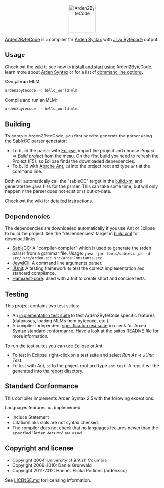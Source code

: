 <p align="center">
<a href="https://plri.github.io/arden2bytecode"><img src="https://plri.github.io/arden2bytecode/images/logo.png" alt="Arden2ByteCode" height="90"></a>
</p>

[Arden2ByteCode](https://plri.github.io/arden2bytecode/) is a compiler for [Arden Syntax](https://en.wikipedia.org/wiki/Arden_syntax) with [Java Bytecode](https://en.wikipedia.org/wiki/Java_bytecode) output.


## Usage
Check out the [wiki](https://github.com/PLRI/arden2bytecode/wiki) to see how to [install and start using](https://github.com/PLRI/arden2bytecode/wiki/Installation) Arden2ByteCode, learn more about [Arden Syntax](https://github.com/PLRI/arden2bytecode/wiki/Basics) or for a list of [command line options](https://github.com/PLRI/arden2bytecode/wiki/Command-Line-Options).

Compile an MLM:
```sh
arden2bytecode -c hello_world.mlm
```

Compile and run an MLM:
```sh
arden2bytecode -r hello_world.mlm
```


## Building
To compile Arden2ByteCode, you first need to generate the parser using the SableCC parser generator:

- To build the parser with [Eclipse](https://eclipse.org/), import the project and choose *Project* &rArr; *Build project* from the menu. On the first build you need to refresh the Project (F5), so Eclipse finds the downloaded [dependencies](#dependencies).  
- To build with [Apache Ant](https://ant.apache.org/), `cd` into the project root and type `ant` at the command line.  

Both will automatically call the "sableCC" target in the [build.xml](build.xml) and generate the .java files for the parser. This can take some time, but will only happen if the parser does not exist or is out-of-date.

Check out the wiki for [detailed instructions](https://github.com/PLRI/arden2bytecode/wiki/Building).


## Dependencies
The dependencies are downloaded automatically if you use Ant or Eclipse to build the project. See the "dependencies" target in [build.xml](build.xml) for download links.

- [SableCC](http://www.sablecc.org/): A "compiler-compiler" which is used to generate the arden parser from a grammar file. Usage: `java -jar tools/sablecc.jar -d src/ src/arden.scc src/ardenConstants.scc`
- [JewelCli](http://jewelcli.lexicalscope.com/): A command line arguments parser.
- [JUnit](http://junit.org/): A testing framework to test the correct implementation and standard compliance.
- [Hamcrest-core](http://hamcrest.org/JavaHamcrest/): Used with JUnit to create short and concise tests.


## Testing
This project contains two test suites:
- An [implementation test suite](test/arden/tests/implementation) to test Arden2ByteCode  specific features (databases, loading MLMs from bytecode, etc.).
- A compiler independent [specification test suite](test/arden/tests/specification) to check for Arden Syntax standard conformance. Have a look at the suites [README file](test/arden/tests/specification/README.md) for more information.

To run the test suites you can use Eclipse or Ant:
- To test in Eclipse, right-click on a test suite and select *Run As* &rArr; *JUnit Test*.  
- To test with Ant, `cd` to the project root and type `ant test`. A report will be generated into the [report](report) directory.


## Standard Conformance
This compiler implements Arden Syntax 2.5 with the following exceptions:

Languages features not implemented:

* Include Statement
* Citation/links slots are not syntax checked.
* The compiler does not check that no languages features newer than the specified 'Arden Version' are used.


## Copyright and license
- Copyright 2004: University of British Columbia
- Copyright 2009-2010: Daniel Grunwald
- Copyright 2011-2012: Hannes Flicka
Portions (arden.scc)

See [LICENSE.md](LICENSE.md) for licensing information.
